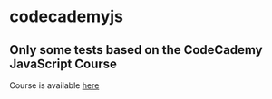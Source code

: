 # codecademyjs

## Only some tests based on the CodeCademy JavaScript Course

Course is available [here](https://www.codecademy.com/learn/introduction-to-javascript)
